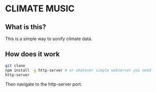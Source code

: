 # CLIMATE MUSIC

## What is this?

This is a simple way to sonify climate data.

## How does it work

```bash
git clone
npm install -g http-server # or whatever simple webserver you need
http-server
```

Then navigate to the http-server port.
